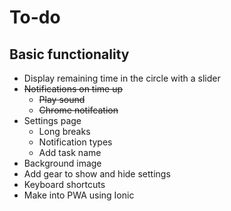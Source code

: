 # To-do

## Basic functionality
* Display remaining time in the circle with a slider
* ~~Notifications on time up~~
  * ~~Play sound~~
  * ~~Chrome notifcation~~
* Settings page
  * Long breaks
  * Notification types
  * Add task name
* Background image
* Add gear to show and hide settings
* Keyboard shortcuts
* Make into PWA using Ionic
